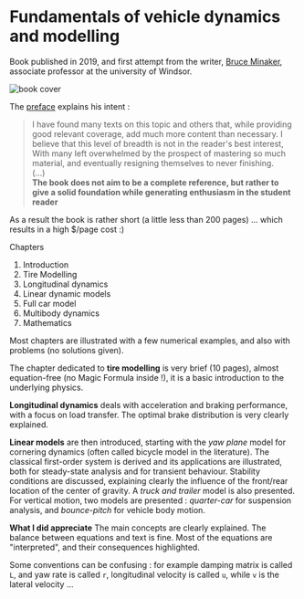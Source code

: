 # Fundamentals of vehicle dynamics and modelling

Book published in 2019, and first attempt from the writer, [Bruce Minaker](http://www.uwindsor.ca/engineering/mame/321/dr-b-minaker), associate professor at the university of Windsor. 

![book cover](https://media.wiley.com/product_data/coverImage300/93/11189800/1118980093.jpg)

The [preface](https://books.google.fr/books?id=-HCqDwAAQBAJ&pg=PA1&hl=fr&source=gbs_toc_r&cad=3#v=onepage&q&f=false) explains his intent :
> I have found many texts on  this topic and others that, while providing good relevant coverage, add much more content than necessary. I believe that this level of breadth is not in the  reader's best interest, With many Ieft overwhelmed by the prospect of mastering so much material, and eventually resigning themselves to never finishing.  
> (...)  
> **The book does not aim to be a complete reference, but rather to give a solid foundation while generating enthusiasm in the student reader**

As a result the book is rather short (a little less than 200 pages) ... which results in a high $/page cost :)  

Chapters 
1. Introduction
2. Tire Modelling
3. Longitudinal dynamics
4. Linear dynamic models
5. Full car model
6. Multibody dynamics
7. Mathematics

Most chapters are illustrated with a few numerical examples, and also with problems (no solutions given).

The chapter dedicated to **tire modelling** is very brief (10 pages), almost equation-free (no Magic Formula inside !), it is a  basic introduction to the underlying physics.

**Longitudinal dynamics** deals with acceleration and braking performance, with a focus on load transfer. The optimal brake distribution is very clearly explained. 

**Linear models** are then introduced, starting with the *yaw plane* model for cornering dynamics (often called bicycle model in the literature). The classical first-order system is derived and its applications are illustrated, both for steady-state analysis and for transient behaviour. Stability conditions are discussed, explaining clearly the influence of the front/rear location of the center of gravity. A *truck and trailer* model is also presented.  
For vertical motion, two models are presented : *quarter-car* for suspension analysis, and *bounce-pitch* for vehicle body motion.


**What I did appreciate**
The main concepts are clearly explained. The balance between equations and text is fine. Most of the equations are "interpreted", and their consequences highlighted. 



Some conventions can be confusing : for example damping matrix is called `L`, and yaw rate is called `r`, longitudinal velocity is called `u`, while `v` is the lateral velocity ... 

